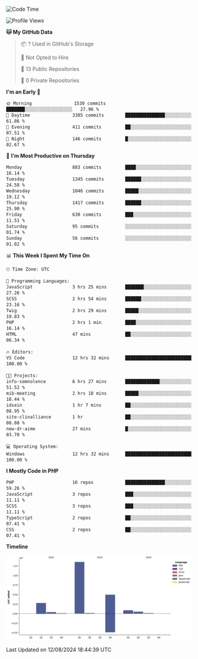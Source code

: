 <!--START_SECTION:waka-->
![Code Time](http://img.shields.io/badge/Code%20Time-1%2C818%20hrs%2044%20mins-blue)

![Profile Views](http://img.shields.io/badge/Profile%20Views-0-blue)

**🐱 My GitHub Data** 

> 📦 ? Used in GitHub's Storage 
 > 
> 🚫 Not Opted to Hire
 > 
> 📜 13 Public Repositories 
 > 
> 🔑 0 Private Repositories 
 > 
**I'm an Early 🐤** 

```text
🌞 Morning                1530 commits        ███████░░░░░░░░░░░░░░░░░░   27.96 % 
🌆 Daytime                3385 commits        ███████████████░░░░░░░░░░   61.86 % 
🌃 Evening                411 commits         ██░░░░░░░░░░░░░░░░░░░░░░░   07.51 % 
🌙 Night                  146 commits         █░░░░░░░░░░░░░░░░░░░░░░░░   02.67 % 
```
📅 **I'm Most Productive on Thursday** 

```text
Monday                   883 commits         ████░░░░░░░░░░░░░░░░░░░░░   16.14 % 
Tuesday                  1345 commits        ██████░░░░░░░░░░░░░░░░░░░   24.58 % 
Wednesday                1046 commits        █████░░░░░░░░░░░░░░░░░░░░   19.12 % 
Thursday                 1417 commits        ██████░░░░░░░░░░░░░░░░░░░   25.90 % 
Friday                   630 commits         ███░░░░░░░░░░░░░░░░░░░░░░   11.51 % 
Saturday                 95 commits          ░░░░░░░░░░░░░░░░░░░░░░░░░   01.74 % 
Sunday                   56 commits          ░░░░░░░░░░░░░░░░░░░░░░░░░   01.02 % 
```


📊 **This Week I Spent My Time On** 

```text
🕑︎ Time Zone: UTC

💬 Programming Languages: 
JavaScript               3 hrs 25 mins       ███████░░░░░░░░░░░░░░░░░░   27.26 % 
SCSS                     2 hrs 54 mins       ██████░░░░░░░░░░░░░░░░░░░   23.16 % 
Twig                     2 hrs 29 mins       █████░░░░░░░░░░░░░░░░░░░░   19.83 % 
PHP                      2 hrs 1 min         ████░░░░░░░░░░░░░░░░░░░░░   16.14 % 
HTML                     47 mins             ██░░░░░░░░░░░░░░░░░░░░░░░   06.34 % 

🔥 Editors: 
VS Code                  12 hrs 32 mins      █████████████████████████   100.00 % 

🐱‍💻 Projects: 
info-somnolence          6 hrs 27 mins       █████████████░░░░░░░░░░░░   51.52 % 
mib-meeting              2 hrs 18 mins       █████░░░░░░░░░░░░░░░░░░░░   18.44 % 
idsein                   1 hr 7 mins         ██░░░░░░░░░░░░░░░░░░░░░░░   08.95 % 
site-clinalliance        1 hr                ██░░░░░░░░░░░░░░░░░░░░░░░   08.08 % 
new-dr-aime              27 mins             █░░░░░░░░░░░░░░░░░░░░░░░░   03.70 % 

💻 Operating System: 
Windows                  12 hrs 32 mins      █████████████████████████   100.00 % 
```

**I Mostly Code in PHP** 

```text
PHP                      16 repos            ███████████████░░░░░░░░░░   59.26 % 
JavaScript               3 repos             ███░░░░░░░░░░░░░░░░░░░░░░   11.11 % 
SCSS                     3 repos             ███░░░░░░░░░░░░░░░░░░░░░░   11.11 % 
TypeScript               2 repos             ██░░░░░░░░░░░░░░░░░░░░░░░   07.41 % 
CSS                      2 repos             ██░░░░░░░░░░░░░░░░░░░░░░░   07.41 % 
```



**Timeline**

![Lines of Code chart](https://raw.githubusercontent.com/tahar-elgunaoui/tahar-elgunaoui/main/assets/bar_graph.png)


 Last Updated on 12/08/2024 18:44:39 UTC
<!--END_SECTION:waka-->
